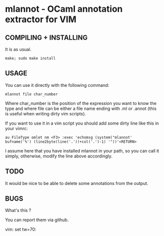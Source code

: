 # mlannot - OCaml annotation extractor for VIM #

COMPILING + INSTALLING
----------------------
It is as usual.

    make; sudo make install

USAGE
-----
You can use it directly with the following command:

    mlannot file char_number

Where char\_number is the position of the expression you want to know
the type and where file can be either a file name ending with .ml or
.annot (this is useful when writing dirty vim scripts).

If you want to use it in a vim script you should add some dirty line
like this in your vimrc:

    au FileType omlet nm <F3> :exec 'echomsg (system("mlannot' bufname('%') (line2byte(line('.'))+col('.')-1) '"))'<RETURN>

I assume here that you have installed mlannot in your path, so you
can call it simply, otherwise, modify the line above accordingly.

TODO
----
It would be nice to be able to delete some annotations from the
output.

BUGS
----
What's this ?

You can report them via github.

vim: set tw=70:
